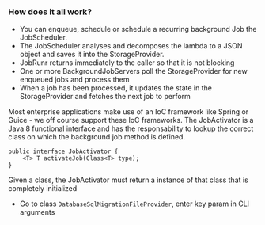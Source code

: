 ### How does it all work?
* You can enqueue, schedule or schedule a recurring background Job the JobScheduler.
* The JobScheduler analyses and decomposes the lambda to a JSON object and saves it into the StorageProvider.
* JobRunr returns immediately to the caller so that it is not blocking
* One or more BackgroundJobServers poll the StorageProvider for new enqueued jobs and process them
* When a job has been processed, it updates the state in the StorageProvider and fetches the next job to perform

Most enterprise applications make use of an IoC framework like Spring or Guice - we off course support these IoC frameworks. The JobActivator is a Java 8 functional interface and has the responsability to lookup the correct class on which the background job method is defined.
```
public interface JobActivator {
    <T> T activateJob(Class<T> type);
}
```
Given a class, the JobActivator must return a instance of that class that is completely initialized

* Go to class `DatabaseSqlMigrationFileProvider`, enter key param in CLI arguments